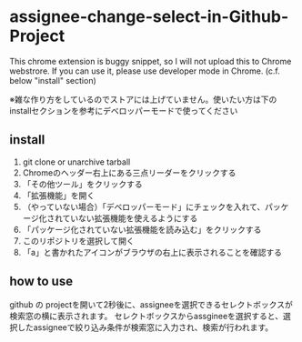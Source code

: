 # assignee-change-select-in-Github-Project

This chrome extension is buggy snippet, so I will not upload this to Chrome webstrore. If you can use it, please use developer mode in Chrome. (c.f. below "install" section)

※雑な作り方をしているのでストアには上げていません。使いたい方は下のinstallセクションを参考にデベロッパーモードで使ってください

## install

1. git clone or unarchive tarball
1. Chromeのヘッダー右上にある三点リーダーをクリックする
1. 「その他ツール」をクリックする
1. 「拡張機能」を開く
1. （やっていない場合）「デベロッパーモード」にチェックを入れて、パッケージ化されていない拡張機能を使えるようにする
1. 「パッケージ化されていない拡張機能を読み込む」をクリックする
1. このリポジトリを選択して開く
1. 「a」と書かれたアイコンがブラウザの右上に表示されることを確認する

## how to use

github の projectを開いて2秒後に、assigneeを選択できるセレクトボックスが検索窓の横に表示されます。
セレクトボックスからassgineeを選択すると、選択したassigneeで絞り込み条件が検索窓に入力され、検索が行われます。
